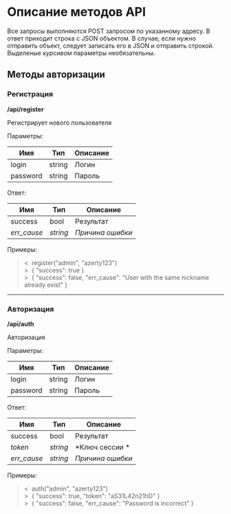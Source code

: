 # Описание методов API #
Все запросы выполняются POST запросом по указанному адресу. 
В ответ приходит строка с JSON объектом. 
В случае, если нужно отправить объект, следует записать его в JSON и отправить строкой.  
Выделеные *курсивом* параметры необязательны.
## Методы авторизации ##
### Регистрация ###
**/api/register**

Регистрирует нового пользователя

Параметры:

| Имя | Тип | Описание |
| - | - | - |
| login | string | Логин |
| password | string | Пароль |

Ответ:

| Имя | Тип | Описание |
| - | - | - |
| success | bool | Результат |
| *err_cause* | *string* | *Причина ошибки* |

Примеры:  
> <&nbsp;&nbsp;register("admin", "azerty123")  
> \>&nbsp;&nbsp;{ "success": true }  
> \>&nbsp;&nbsp;{ "success": false, "err_cause": "User with the same nickname already exist" }
---
### Авторизация ###
**/api/auth**

Авторизация

Параметры:

| Имя | Тип | Описание |
| - | - | - |
| login | string | Логин |
| password | string | Пароль |

Ответ:

| Имя | Тип | Описание |
| - | - | - |
| success | bool | Результат |
| *token* | *string* | *Ключ сессии * |
| *err_cause* | *string* | *Причина ошибки* |

Примеры:  
> <&nbsp;&nbsp;auth("admin", "azerty123")  
> \>&nbsp;&nbsp;{ "success": true, "token": "aS31L42n21hD" }  
> \>&nbsp;&nbsp;{ "success": false, "err_cause": "Password is incorrect" }
